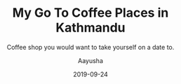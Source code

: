 ---
layout: post
title: "My Go To Coffee Places in Kathmandu"
subtitle:   "Coffee shop you would want to take yourself on a date to."
date:       2019-09-24
author:     "Aayusha"
image: assets/images/coffee.jpg
catalog: true
tags:
    - Food
    - Guide
    - Food Hunt
    - LocalFood
    - Top Local Food
    - Kathmandu
    - Kathmandu Eats
    - Cheap Foods
    - Street Foods

    
categories: [ Guide, Food, Kathamndu Eateries ]
---